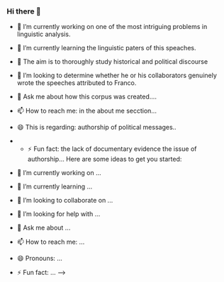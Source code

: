 ### Hi there 👋
- 🔭 I’m currently working on one of the most intriguing problems in linguistic analysis.
- 🌱 I’m currently learning the linguistic paters of this speaches.
- 👯 The aim is to thoroughly study historical and political discourse   
- 🤔 I’m looking to determine whether he or his collaborators genuinely wrote the speeches attributed to Franco.
- 💬 Ask me about how this corpus was created....
- 📫 How to reach me: in the about me secction...
- 😄 This is regarding: authorship of political messages..
- - ⚡ Fun fact: the lack of documentary evidence the issue of authorship... 
Here are some ideas to get you started:

- 🔭 I’m currently working on ...
- 🌱 I’m currently learning ...
- 👯 I’m looking to collaborate on ...
- 🤔 I’m looking for help with ...
- 💬 Ask me about ...
- 📫 How to reach me: ...
- 😄 Pronouns: ...
- ⚡ Fun fact: ...
-->
